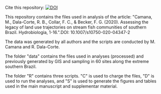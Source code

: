 Cite this repository: [![DOI](https://zenodo.org/badge/371711534.svg)](https://zenodo.org/badge/latestdoi/371711534)

This repository contains the files used in analysis of the article: "Camana, M., Dala-Corte, R. B., Collar, F. C., & Becker, F. G. (2020). Assessing the legacy of land use trajectories on stream fish communities of southern Brazil. Hydrobiologia, 1-16.".DOI: 10.1007/s10750-020-04347-2

The data was generated by all authors and the scripts are conducted by M. Camana and R. Dala-Corte. 

The folder "data" contains the files used in analyses (processed) and previously generated by GIS and sampling in 60 sites along the extreme southern Brazil. 

The folder "R" contains three scripts. "C" is used to charge the files, "D" is used to run the analyses, and "S" is used to generate the figures and tables used in the main manuscript and supplementar material.
